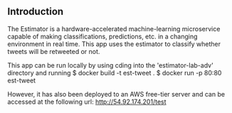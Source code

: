 ## Introduction

The Estimator is a hardware-accelerated machine-learning microservice capable of making classifications, predictions, etc. in a changing environment in real time. This app uses the estimator to classify whether tweets will be retweeted or not.

This app can be run locally by using cding into the 'estimator-lab-adv' directory and running
  $ docker build -t est-tweet .
  $ docker run -p 80:80 est-tweet

However, it has also been deployed to an AWS free-tier server and can be accessed at the following url:
  http://54.92.174.201/test